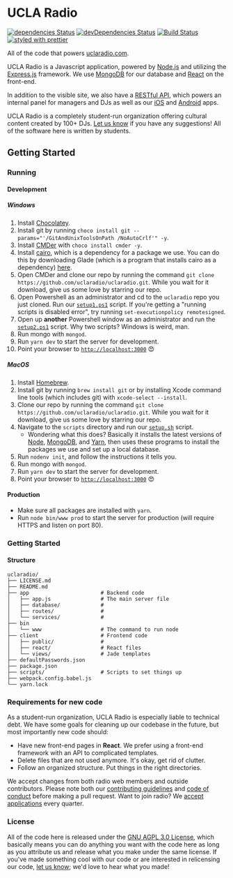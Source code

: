 # UCLA Radio

[![dependencies Status](https://david-dm.org/uclaradio/uclaradio/status.svg)](https://david-dm.org/uclaradio/uclaradio)
[![devDependencies Status](https://david-dm.org/uclaradio/uclaradio/dev-status.svg)](https://david-dm.org/uclaradio/uclaradio?type=dev)
[![Build Status](https://travis-ci.org/uclaradio/uclaradio.svg?branch=master)](https://travis-ci.org/uclaradio/uclaradio)
[![styled with prettier](https://img.shields.io/badge/styled_with-prettier-ff69b4.svg)](https://github.com/prettier/prettier)

All of the code that powers [uclaradio.com](https://uclaradio.com).

UCLA Radio is a Javascript application, powered by
[Node.js](https://nodejs.org/en/) and utilizing the
[Express.js](http://expressjs.com) framework. We use
[MongoDB](https://www.mongodb.com) for our database and
[React](https://facebook.github.io/react/) on the front-end.

In addition to the visible site, we also have a [RESTful
API](https://github.com/uclaradio/uclaradio/wiki/The-API), which powers an
internal panel for managers and DJs as well as our
[iOS](https://github.com/uclaradio/uclaradio-iOS) and
[Android](https://github.com/uclaradio/uclaradio-Android) apps.

UCLA Radio is a completely student-run organization offering cultural content
created by 100+ DJs. [Let us know](mailto:radio.web@media.ucla.edu) if you have
any suggestions! All of the software here is written by students.

## Getting Started

### Running

#### Development

##### Windows

1. Install [Chocolatey](https://chocolatey.org).
2. Install git by running `choco install git --params="'/GitAndUnixToolsOnPath /NoAutoCrlf'" -y`.
3. Install [CMDer](http://cmder.net) with `choco install cmder -y`.
4. Install [cairo](https://www.cairographics.org), which is a dependency for a
   package we use. You can do this by downloading Glade (which is a program that
   installs cairo as a dependency) [here](http://gladewin32.sourceforge.net).
5. Open CMDer and clone our repo by running the command `git clone https://github.com/uclaradio/uclaradio.git`. While you wait for it download,
   give us some love by starring our repo.
6. Open Powershell as an administrator and cd to the `uclaradio` repo you just
   cloned. Run our
   [`setup1.ps1`](https://github.com/uclaradio/uclaradio/blob/master/scripts/setup1.ps1)
   script. If you're getting a "running scripts is disabled error", try running
   `set-executionpolicy remotesigned`.
7. Open up **another** Powershell window as an administrator and run the
   [`setup2.ps1`](https://github.com/uclaradio/uclaradio/blob/master/scripts/setup2.ps1)
   script. Why two scripts? Windows is weird, man.
8. Run mongo with `mongod`.
9. Run `yarn dev` to start the server for development.
10. Point your browser to [`http://localhost:3000`](http://localhost:3000)
    :heart_eyes:

##### MacOS

1. Install [Homebrew](https://brew.sh).
2. Install git by running `brew install git` or by installing Xcode command line
   tools (which includes git) with `xcode-select --install`.
3. Clone our repo by running the command `git clone https://github.com/uclaradio/uclaradio.git`. While you wait for it download,
   give us some love by starring our repo.
4. Navigate to the `scripts` directory and run our
   [`setup.sh`](https://github.com/uclaradio/uclaradio/blob/master/scripts/setup.sh)
   script.
   - Wondering what this does? Basically it installs the latest versions of
     [Node](https://nodejs.org/en/), [MongoDB](https://www.mongodb.com), and
     [Yarn](https://yarnpkg.com), then uses these programs to install the
     packages we use and set up a local database.
5. Run `nodenv init`, and follow the instructions it tells you.
6. Run mongo with `mongod`.
7. Run `yarn dev` to start the server for development.
8. Point your browser to [`http://localhost:3000`](http://localhost:3000)
   :heart_eyes:

#### Production

- Make sure all packages are installed with `yarn`.
- Run `node bin/www prod` to start the server for production (will require HTTPS
  and listen on port 80).

### Getting Started

#### Structure

```
uclaradio/
├── LICENSE.md
├── README.md
├── app                       # Backend code
│   ├── app.js                # The main server file
│   ├── database/             #
│   ├── routes/               #
│   └── services/             #
├── bin
│   └── www                   # The command to run node
├── client                    # Frontend code
│   ├── public/               #
│   ├── react/                # React files
│   └── views/                # Jade templates
├── defaultPasswords.json
├── package.json
├── scripts/                  # Scripts to set things up
├── webpack.config.babel.js
└── yarn.lock
```

### Requirements for new code

As a student-run organization, UCLA Radio is especially liable to technical
debt. We have some goals for cleaning up our codebase in the future, but most
importantly new code should:

- Have new front-end pages in **React**. We prefer using a front-end framework
  with an API to complicated templates.
- Delete files that are not used anymore. It's okay, get rid of clutter.
- Follow an organized structure. Put things in the right directories.

We accept changes from both radio web members and outside contributors. Please
note both our [contributing guidelines](/.github/CONTRIBUTING.md) and [code of
conduct](/.github/CODE_OF_CONDUCT.md) before making a pull request. Want to join
radio? We [accept
applications](http://apply.uclastudentmedia.com/applications/ucla-radio/web-staff/)
every quarter.

### License

All of the code here is released under the [GNU AGPL 3.0 License](/LICENSE),
which basically means you can do anything you want with the code here as long as
you attribute us and release what you make under the same license. If you've
made something cool with our code or are interested in relicensing our code,
[let us know](mailto:radio.web@media.ucla.edu); we'd love to hear what you made!
